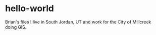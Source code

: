 # hello-world
Brian's files
I live in South Jordan, UT and work for the City of Millcreek doing GIS. 
